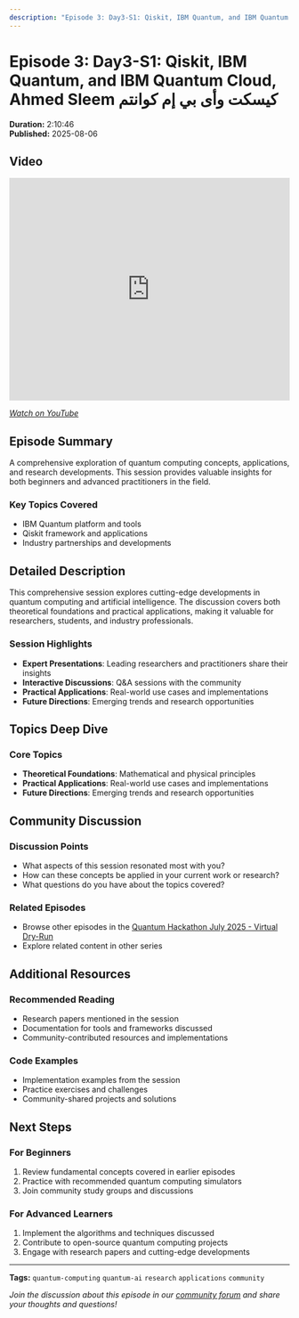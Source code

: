 ```yaml
---
description: "Episode 3: Day3-S1: Qiskit, IBM Quantum, and IBM Quantum Cloud, Ahmed Sleem كيسكت وأى بي إم كوانتم - Comprehensive exploration of quantum computing topics with expert insights and practical applications."
---
```


# Episode 3: Day3-S1: Qiskit, IBM Quantum, and IBM Quantum Cloud, Ahmed Sleem كيسكت وأى بي إم كوانتم

**Duration:** 2:10:46  
**Published:** 2025-08-06

## Video

<iframe width="100%" height="400" src="https://www.youtube.com/embed/fOjH7mDwoc8" title="Day3-S1: Qiskit, IBM Quantum, and IBM Quantum Cloud, Ahmed Sleem كيسكت وأى بي إم كوانتم" frameborder="0" allow="accelerometer; autoplay; clipboard-write; encrypted-media; gyroscope; picture-in-picture" allowfullscreen></iframe>

*[Watch on YouTube](https://www.youtube.com/watch?v=fOjH7mDwoc8)*

## Episode Summary

A comprehensive exploration of quantum computing concepts, applications, and research developments. This session provides valuable insights for both beginners and advanced practitioners in the field.

### Key Topics Covered
- IBM Quantum platform and tools
- Qiskit framework and applications
- Industry partnerships and developments

## Detailed Description

This comprehensive session explores cutting-edge developments in quantum computing and artificial intelligence. The discussion covers both theoretical foundations and practical applications, making it valuable for researchers, students, and industry professionals.

### Session Highlights

- **Expert Presentations**: Leading researchers and practitioners share their insights
- **Interactive Discussions**: Q&A sessions with the community
- **Practical Applications**: Real-world use cases and implementations
- **Future Directions**: Emerging trends and research opportunities

## Topics Deep Dive


### Core Topics
- **Theoretical Foundations**: Mathematical and physical principles
- **Practical Applications**: Real-world use cases and implementations
- **Future Directions**: Emerging trends and research opportunities


## Community Discussion

### Discussion Points
- What aspects of this session resonated most with you?
- How can these concepts be applied in your current work or research?
- What questions do you have about the topics covered?

### Related Episodes
- Browse other episodes in the [Quantum Hackathon July 2025 - Virtual Dry-Run](index.md)
- Explore related content in other series

## Additional Resources

### Recommended Reading
- Research papers mentioned in the session
- Documentation for tools and frameworks discussed
- Community-contributed resources and implementations

### Code Examples
- Implementation examples from the session
- Practice exercises and challenges
- Community-shared projects and solutions

## Next Steps

### For Beginners
1. Review fundamental concepts covered in earlier episodes
2. Practice with recommended quantum computing simulators
3. Join community study groups and discussions

### For Advanced Learners
1. Implement the algorithms and techniques discussed
2. Contribute to open-source quantum computing projects
3. Engage with research papers and cutting-edge developments

---

**Tags:** `quantum-computing` `quantum-ai` `research` `applications` `community`

*Join the discussion about this episode in our [community forum](https://github.com/yourusername/quantum-ai/discussions) and share your thoughts and questions!*
